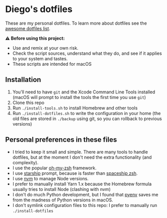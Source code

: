 # Diego's dotfiles

These are my personal dotfiles. To learn more about dotfiles see the [awesome dotfiles list](https://github.com/webpro/awesome-dotfiles).

**⚠️ Before using this project:**

- Use and remix at your own risk.
- Check the script sources, understand what they do, and see if it applies to your system and tastes.
- These scripts are intended for macOS

## Installation

1. You'll need to have `git` and the Xcode Command Line Tools installed (macOS will prompt to install the tools the first time you use `git`)
2. Clone this repo
3. Run `./install-tools.sh` to install Homebrew and other tools
4. Run `./install-dotfiles.sh` to write the configuration in your home (the old files are stored in `./backup` using git, so you can rollback to previous versions)

## Personal preferences in these files

- I tried to keep it small and simple. There are many tools to handle dotfiles, but at the moment I don't need the extra functionality (and complexity).
- I use the popular [oh-my-zsh](https://ohmyz.sh/) framework.
- I use [starship](https://starship.rs/) prompt, because is faster than [spaceship zsh](https://github.com/spaceship-prompt/spaceship-prompt).
- I use [nvm](https://github.com/nvm-sh/nvm) to manage Node versions.
- I prefer to manually install Yarn 1.x because the Homebrew formula usually tries to install Node (clashing with nvm)
- I don't do much Python development, but I found that [pyenv](https://github.com/pyenv/pyenv) saves me from the madness of Python versions in macOS.
- I don't symlink configuration files to this repo: I prefer to manually run `./install-dotfiles`
